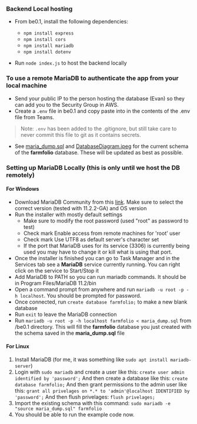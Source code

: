 ### Backend Local hosting

- From be0.1, install the following dependencies:
    - `npm install express`
    - `npm install cors`
    - `npm install mariadb`
    - `npm install dotenv`

- Run `node index.js` to host the backend locally

### To use a remote MariaDB to authenticate the app from your local machine

- Send your public IP to the person hosting the database (Evan) so they can add you to the Security Group in AWS.
- Create a `.env` file in be0.1 and copy paste into in the contents of the .env file from Teams.
> Note: `.env` has been added to the .gitignore, but still take care to never commit this file to git as it contains secrets.
- See [maria_dump.sql](\be0.1\maria_dump.sql) and [DatabaseDiagram.jpeg](\DatabaseDiagram.jpeg) for the current schema of the **farmfolio** database. These will be updated as best as possible.

### Setting up MariaDB Locally (this is only until we host the DB remotely)

#### For Windows

- Download MariaDB Community from this [link](https://mariadb.com/downloads/). Make sure to select the correct version (tested with 11.2.2-GA) and OS version
- Run the installer with mostly default settings
    - Make sure to modify the root password (used "root" as password to test)
    - Check mark Enable access from remote machines for 'root' user
    - Check mark Use UTF8 as default server's character set
    - If the port that MariaDB uses for its service (3306) is currently being used you may have to change it or kill what is using that port.
- Once the installer is finished you can go to Task Manager and in the Services tab see a **MariaDB** service currently running. You can right click on the service to Start/Stop it
- Add MariaDB to PATH so you can run mariadb commands. It should be in Program Files/MariaDB 11.2/bin
- Open a command prompt from anywhere and run `mariadb -u root -p -h localhost`. You should be prompted for password.
- Once connected, run `create database farmfolio;` to make a new blank database
- Run `exit` to leave the MariaDB connection
- Run `mariadb -u root -p -h localhost farmfolio < maria_dump.sql` from /be0.1 directory. This will fill the **farmfolio** database you just created with the schema saved in the **maria_dump.sql** file

#### For Linux

1. Install MariaDB (for me, it was something like `sudo apt install mariadb-server`)
3. Login with `sudo mariadb` and create a user like this:
`create user admin identified by 'password';`
And then create a database like this:
`create database farmfolio;`
And then grant permissions to the admin user like this:
`grant all privelages on *.* to 'admin'@localhost IDENTIFIED by 'password';`
And then flush privelages:
`flush privelages;`
3. Import the existing schema with this command:
`sudo mariadb -e "source maria_dump.sql" farmfolio`
4. You should be able to run the example code now.
